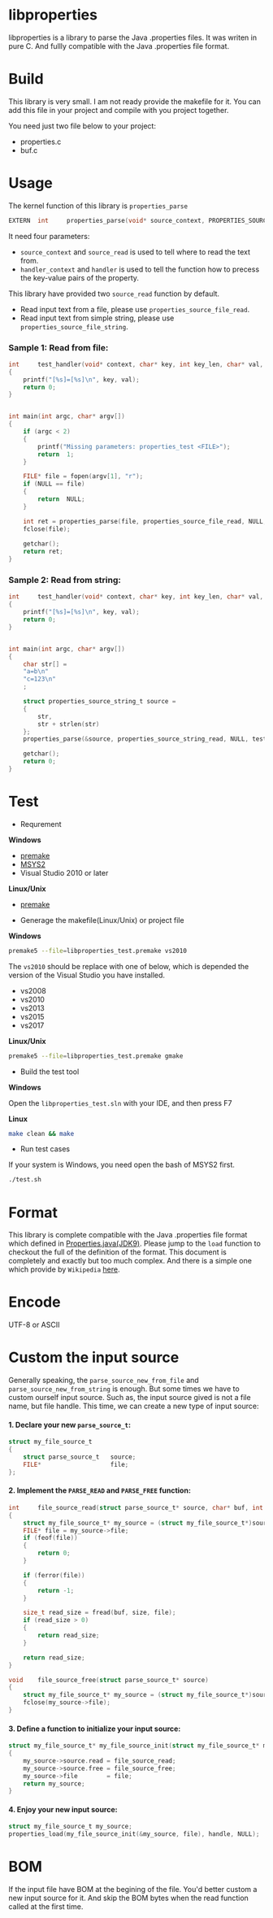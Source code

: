 #	libproperties

libproperties is a library to parse the Java .properties files. It was writen in pure C. 
And fullly compatible with the Java .properties file format.

#	Build

This library is very small. I am not ready provide the makefile for it. 
You can add this file in your project and compile with you project together.

You need just two file below to your project:

- properties.c
- buf.c


#	Usage

The kernel function of this library is `properties_parse`

```C
EXTERN  int     properties_parse(void* source_context, PROPERTIES_SOURCE_READ source_read, void* handler_context, PROPERTYS_HANDLER handler);
```

It need four parameters:

- `source_context` and `source_read` is used to tell where to read the text from.
- `handler_context` and `handler` is used to tell the function how to precess the key-value pairs of the property.

This library have provided two `source_read` function by default.

- Read input text from a file, please use `properties_source_file_read`.
- Read input text from simple string, please use `properties_source_file_string`.

### Sample 1: Read from file:

```C
int     test_handler(void* context, char* key, int key_len, char* val, int val_len)
{
    printf("[%s]=[%s]\n", key, val);
    return 0;
}


int main(int argc, char* argv[])
{
    if (argc < 2)
    {
        printf("Missing parameters: properties_test <FILE>");
        return  1;
    }

    FILE* file = fopen(argv[1], "r");
    if (NULL == file)
    {
        return  NULL;
    }

    int ret = properties_parse(file, properties_source_file_read, NULL, test_handler);
    fclose(file);
    
    getchar();
    return ret;
}
```

### Sample 2: Read from string:

```C
int     test_handler(void* context, char* key, int key_len, char* val, int val_len)
{
    printf("[%s]=[%s]\n", key, val);
    return 0;
}


int main(int argc, char* argv[])
{
    char str[] = 
    "a=b\n"
    "c=123\n"
    ;

    struct properties_source_string_t source = 
    {
        str,
        str + strlen(str)
    };
    properties_parse(&source, properties_source_string_read, NULL, test_handler);

    getchar();
	return 0;
}
```


#	Test

- Requrement

**Windows**

  * [premake](https://premake.github.io/)
  * [MSYS2](http://www.msys2.org/)
  * Visual Studio 2010 or later

**Linux/Unix**

  * [premake](https://premake.github.io/)

- Generage the makefile(Linux/Unix) or project file

**Windows**

```sh
premake5 --file=libproperties_test.premake vs2010
```

The `vs2010` should be replace with one of below, which is depended the version of the Visual Studio you have installed.
  
  * vs2008 
  * vs2010
  * vs2013
  * vs2015
  * vs2017

**Linux/Unix**

```sh
premake5 --file=libproperties_test.premake gmake
```

- Build the test tool

**Windows**

Open the `libproperties_test.sln` with your IDE, and then press F7

**Linux**

```sh
make clean && make
```

- Run test cases

If your system is Windows, you need open the bash of MSYS2 first.

```sh
./test.sh
```

#	Format

This library is complete compatible with the Java .properties file format which defined in 
[Properties.java(JDK9)](https://docs.oracle.com/javase/9/docs/api/java/util/Properties.html).
Please jump to the `load` function to checkout the full of the definition of the format.
This document is completely and exactly but too much complex. 
And there is a simple one which provide by `Wikipedia` [here](https://en.wikipedia.org/wiki/.properties).


#	Encode

UTF-8 or ASCII 


#	Custom the input source

Generally speaking, the `parse_source_new_from_file` and `parse_source_new_from_string` is enough.
But some times we have to custom ourself input source. 
Such as, the input source gived is not a file name, but file handle. 
This time, we can create a new type of input source:

#### 1. Declare your new `parse_source_t`:

```c
struct my_file_source_t
{
	struct parse_source_t	source;
	FILE*					file;
};
```

#### 2. Implement the `PARSE_READ` and `PARSE_FREE` function:

```c
int     file_source_read(struct parse_source_t* source, char* buf, int size)
{
	struct my_file_source_t* my_source = (struct my_file_source_t*)source;
	FILE* file = my_source->file;
	if (feof(file))
	{
		return 0;
	}

	if (ferror(file))
	{
		return -1;
	}

	size_t read_size = fread(buf, size, file);
	if (read_size > 0)
	{
		return read_size;
	}

	return read_size;
}

void    file_source_free(struct parse_source_t* source)
{
	struct my_file_source_t* my_source = (struct my_file_source_t*)source;
	fclose(my_source->file);
}

```

#### 3. Define a function to initialize your input source:

```C
struct my_file_source_t* my_file_source_init(struct my_file_source_t* my_source, FILE* file)
{
	my_source->source.read = file_source_read;
	my_source->source.free = file_source_free;
	my_source->file        = file;
	return my_source;
}
```

#### 4. Enjoy your new input source:

```c
struct my_file_source_t my_source;
properties_load(my_file_source_init(&my_source, file), handle, NULL);
```

#	BOM

If the input file have BOM at the begining of the file.
You'd better custom a new input source for it.
And skip the BOM bytes when the read function called at the first time.
